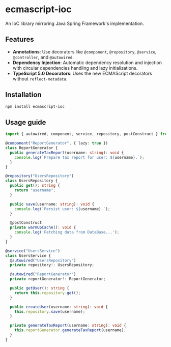 # ecmascript-ioc

An IoC library mirroring Java Spring Framework's implementation.

## Features

- **Annotations**: Use decorators like `@component`, `@repository`, `@service`, `@controller`, and `@autowired`.
- **Dependency Injection**: Automatic dependency resolution and injection with circular dependencies handling and lazy initializations.
- **TypeScript 5.0 Decorators**: Uses the new ECMAScript decorators without `reflect-metadata`.

## Installation

```bash
npm install ecmascript-ioc
```

## Usage guide

```TypeScript
import { autowired, component, service, repository, postConstruct } from 'ecmascript-ioc';

@component("ReportGenerator", { lazy: true })
class ReportGenerator {
  public generateTaxReport(username: string): void {
    console.log(`Prepare tax report for user: ${username}.`);
  }
}

@repository("UsersRepository")
class UsersRepository {
  public get(): string {
    return "username";
  }

  public save(username: string): void {
    console.log(`Persist user: ${username}.`);
  }

  @postConstruct
  private warmUpCache(): void {
    console.log('Fetching data from DataBase...');
  }
}

@service("UsersService")
class UsersService {
  @autowired("UsersRepository")
  private repository!: UsersRepository;

  @autowired("ReportGenerator")
  private reportGenerator!: ReportGenerator;

  public getUser(): string {
    return this.repository.get();
  }

  public createUser(username: string): void {
    this.repository.save(username);
  }

  private generateTaxReport(username: string): void {
    this.reportGenerator.generateTaxReport(username);
  }
}
```

